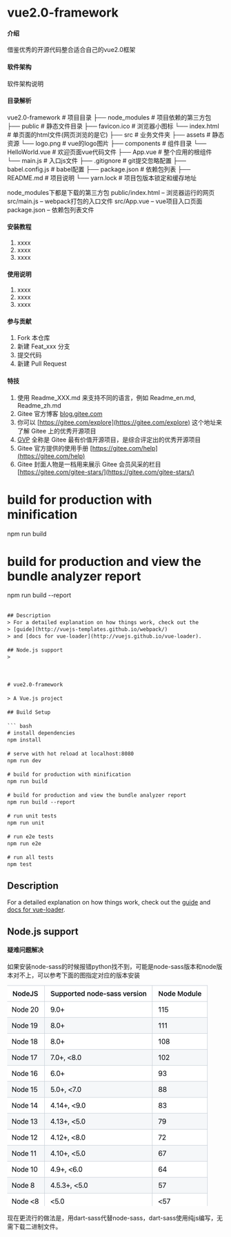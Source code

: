 # vue2.0-framework

#### 介绍
借鉴优秀的开源代码整合适合自己的vue2.0框架

#### 软件架构
软件架构说明

#### 目录解析
vue2.0-framework           # 项目目录
    ├── node_modules       # 项目依赖的第三方包
    ├── public             # 静态文件目录
      ├── favicon.ico      # 浏览器小图标
      └── index.html       # 单页面的html文件(网页浏览的是它)
    ├── src                # 业务文件夹
      ├── assets           # 静态资源
        └── logo.png       # vue的logo图片
      ├── components       # 组件目录
        └── HelloWorld.vue # 欢迎页面vue代码文件
      ├── App.vue          # 整个应用的根组件
      └── main.js          # 入口js文件
    ├── .gitignore         # git提交忽略配置
    ├── babel.config.js    # babel配置
    ├── package.json       # 依赖包列表
    ├── README.md          # 项目说明
	└── yarn.lock          # 项目包版本锁定和缓存地址

node_modules下都是下载的第三方包
public/index.html – 浏览器运行的网页
src/main.js – webpack打包的入口文件
src/App.vue – vue项目入口页面
package.json – 依赖包列表文件

#### 安装教程

1.  xxxx
2.  xxxx
3.  xxxx

#### 使用说明

1.  xxxx
2.  xxxx
3.  xxxx

#### 参与贡献

1.  Fork 本仓库
2.  新建 Feat_xxx 分支
3.  提交代码
4.  新建 Pull Request


#### 特技

1.  使用 Readme\_XXX.md 来支持不同的语言，例如 Readme\_en.md, Readme\_zh.md
2.  Gitee 官方博客 [blog.gitee.com](https://blog.gitee.com)
3.  你可以 [https://gitee.com/explore](https://gitee.com/explore) 这个地址来了解 Gitee 上的优秀开源项目
4.  [GVP](https://gitee.com/gvp) 全称是 Gitee 最有价值开源项目，是综合评定出的优秀开源项目
5.  Gitee 官方提供的使用手册 [https://gitee.com/help](https://gitee.com/help)
6.  Gitee 封面人物是一档用来展示 Gitee 会员风采的栏目 [https://gitee.com/gitee-stars/](https://gitee.com/gitee-stars/)



# build for production with minification
npm run build

# build for production and view the bundle analyzer report
npm run build --report
```

## Description
> For a detailed explanation on how things work, check out the
> [guide](http://vuejs-templates.github.io/webpack/)
> and [docs for vue-loader](http://vuejs.github.io/vue-loader).

## Node.js support
>



# vue2.0-framework

> A Vue.js project

## Build Setup

``` bash
# install dependencies
npm install

# serve with hot reload at localhost:8080
npm run dev

# build for production with minification
npm run build

# build for production and view the bundle analyzer report
npm run build --report

# run unit tests
npm run unit

# run e2e tests
npm run e2e

# run all tests
npm test
```
## Description
For a detailed explanation on how things work, check out the [guide](http://vuejs-templates.github.io/webpack/) and [docs for vue-loader](http://vuejs.github.io/vue-loader).


## Node.js support
>

#### 疑难问题解决

如果安装node-sass的时候报错python找不到，可能是node-sass版本和node版本对不上，可以参考下面的图指定对应的版本安装

![Alt text](./readme/image.png)

现在更流行的做法是，用dart-sass代替node-sass，dart-sass使用纯js编写，无需下载二进制文件。

